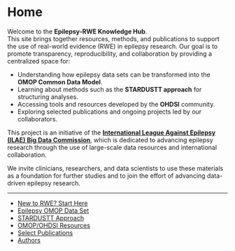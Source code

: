 # Home  

Welcome to the **Epilepsy-RWE Knowledge Hub**.  
This site brings together resources, methods, and publications to support the use of real-world evidence (RWE) in epilepsy research. Our goal is to promote transparency, reproducibility, and collaboration by providing a centralized space for:  

- Understanding how epilepsy data sets can be transformed into the **OMOP Common Data Model**.  
- Learning about methods such as the **STARDUSTT approach** for structuring analyses.  
- Accessing tools and resources developed by the **OHDSI** community.  
- Exploring selected publications and ongoing projects led by our collaborators.  

This project is an initiative of the **[International League Against Epilepsy (ILAE) Big Data Commission](https://www.ilae.org/about-ilae/committees-task-forces-and-advisory-commissions/big-data-commission)**, which is dedicated to advancing epilepsy research through the use of large-scale data resources and international collaboration.  

We invite clinicians, researchers, and data scientists to use these materials as a foundation for further studies and to join the effort of advancing data-driven epilepsy research.  

---

- [New to RWE? Start Here](free-rwe-resources.md)  
- [Epilepsy OMOP Data Set](epilepsy-omop-data-set.md)  
- [STARDUSTT Approach](stardustt-approach.md)  
- [OMOP/OHDSI Resources](omop-ohdsi-resources.md)  
- [Select Publications](select-publications.md)  
- [Authors](authors.md)  


